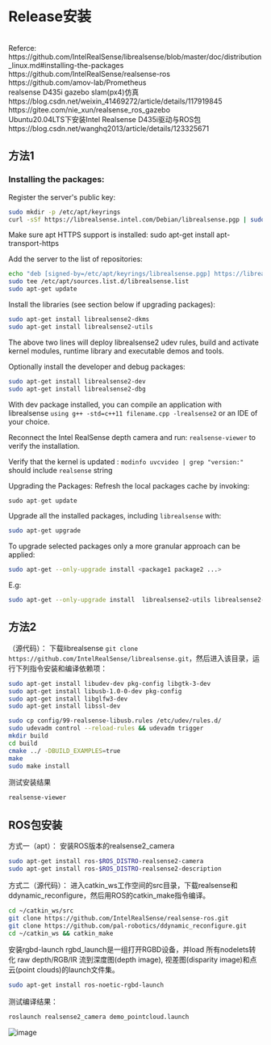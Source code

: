 # Release安装
<br>
Referce:<br>
https://github.com/IntelRealSense/librealsense/blob/master/doc/distribution_linux.md#installing-the-packages
<br>
https://github.com/IntelRealSense/realsense-ros
<br>
https://github.com/amov-lab/Prometheus
<br>
realsense D435i gazebo slam(px4)仿真
https://blog.csdn.net/weixin_41469272/article/details/117919845
<br>
https://gitee.com/nie_xun/realsense_ros_gazebo
<br>
Ubuntu20.04LTS下安装Intel Realsense D435i驱动与ROS包https://blog.csdn.net/wanghq2013/article/details/123325671
<br>



 
## 方法1
### Installing the packages:
Register the server's public key:
```bash
sudo mkdir -p /etc/apt/keyrings
curl -sSf https://librealsense.intel.com/Debian/librealsense.pgp | sudo tee /etc/apt/keyrings/librealsense.pgp > /dev/null
```
Make sure apt HTTPS support is installed: sudo apt-get install apt-transport-https

Add the server to the list of repositories:

```bash
echo "deb [signed-by=/etc/apt/keyrings/librealsense.pgp] https://librealsense.intel.com/Debian/apt-repo `lsb_release -cs` main" | \
sudo tee /etc/apt/sources.list.d/librealsense.list
sudo apt-get update
```
Install the libraries (see section below if upgrading packages):
```bash
sudo apt-get install librealsense2-dkms
sudo apt-get install librealsense2-utils
```
The above two lines will deploy librealsense2 udev rules, build and activate kernel modules, runtime library and executable demos and tools.

Optionally install the developer and debug packages:
```bash
sudo apt-get install librealsense2-dev
sudo apt-get install librealsense2-dbg
```
With dev package installed, you can compile an application with librealsense `using g++ -std=c++11 filename.cpp -lrealsense2` or an IDE of your choice.

Reconnect the Intel RealSense depth camera and run: `realsense-viewer` to verify the installation.

Verify that the kernel is updated :
`modinfo uvcvideo | grep "version:"` should include `realsense` string

Upgrading the Packages:
Refresh the local packages cache by invoking:
```python
sudo apt-get update
```

Upgrade all the installed packages, including `librealsense` with:
```bash
sudo apt-get upgrade
```

To upgrade selected packages only a more granular approach can be applied:
```bash
sudo apt-get --only-upgrade install <package1 package2 ...>
```
E.g:
```bash
sudo apt-get --only-upgrade install  librealsense2-utils librealsense2-dkms
```

## 方法2
（源代码）：
下载librealsense `git clone https://github.com/IntelRealSense/librealsense.git`，然后进入该目录，运行下列指令安装和编译依赖项：
```bash
sudo apt-get install libudev-dev pkg-config libgtk-3-dev
sudo apt-get install libusb-1.0-0-dev pkg-config
sudo apt-get install libglfw3-dev
sudo apt-get install libssl-dev

sudo cp config/99-realsense-libusb.rules /etc/udev/rules.d/
sudo udevadm control --reload-rules && udevadm trigger 
mkdir build
cd build
cmake ../ -DBUILD_EXAMPLES=true
make
sudo make install
```
测试安装结果
```bash
realsense-viewer 
```

## ROS包安装
方式一（apt）：
安装ROS版本的realsense2_camera

```bash
sudo apt-get install ros-$ROS_DISTRO-realsense2-camera
sudo apt-get install ros-$ROS_DISTRO-realsense2-description
```
方式二（源代码）：
进入catkin_ws工作空间的src目录，下载realsense和ddynamic_reconfigure，然后用ROS的catkin_make指令编译。
```bash
cd ~/catkin_ws/src
git clone https://github.com/IntelRealSense/realsense-ros.git
git clone https://github.com/pal-robotics/ddynamic_reconfigure.git
cd ~/catkin_ws && catkin_make
```
安装rgbd-launch
rgbd_launch是一组打开RGBD设备，并load 所有nodelets转化 raw depth/RGB/IR 流到深度图(depth image), 视差图(disparity image)和点云(point clouds)的launch文件集。
```bash
sudo apt-get install ros-noetic-rgbd-launch
```
测试编译结果：
```bash
roslaunch realsense2_camera demo_pointcloud.launch 
```
![image](https://github.com/Luyao0LIU/ROS_Tutorials/assets/128677149/adb7c6f0-ccee-4cb8-a53f-39fa4578d9d8)






